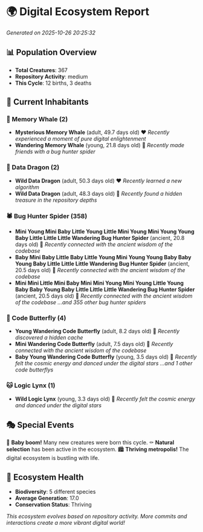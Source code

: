 # 🌍 Digital Ecosystem Report
*Generated on 2025-10-26 20:25:32*

## 📊 Population Overview
- **Total Creatures**: 367
- **Repository Activity**: medium
- **This Cycle**: 12 births, 3 deaths

## 👥 Current Inhabitants

### 🐋 Memory Whale (2)
- **Mysterious Memory Whale** (adult, 49.7 days old) ❤️
  *Recently experienced a moment of pure digital enlightenment*
- **Wandering Memory Whale** (young, 21.8 days old) 💛
  *Recently made friends with a bug hunter spider*

### 🐉 Data Dragon (2)
- **Wild Data Dragon** (adult, 50.3 days old) ❤️
  *Recently learned a new algorithm*
- **Wild Data Dragon** (adult, 48.3 days old) 💛
  *Recently found a hidden treasure in the repository depths*

### 🕷️ Bug Hunter Spider (358)
- **Mini Young Mini Baby Little Young Little Mini Young Mini Young Young Baby Little Little Little Wandering Bug Hunter Spider** (ancient, 20.8 days old) 💛
  *Recently connected with the ancient wisdom of the codebase*
- **Baby Mini Baby Little Baby Little Young Mini Young Young Baby Baby Young Baby Little Little Little Wandering Bug Hunter Spider** (ancient, 20.5 days old) 💛
  *Recently connected with the ancient wisdom of the codebase*
- **Mini Mini Little Mini Baby Mini Mini Young Mini Young Little Young Baby Baby Young Baby Little Little Little Wandering Bug Hunter Spider** (ancient, 20.5 days old) 💛
  *Recently connected with the ancient wisdom of the codebase*
  *...and 355 other bug hunter spiders*

### 🦋 Code Butterfly (4)
- **Young Wandering Code Butterfly** (adult, 8.2 days old) 💛
  *Recently discovered a hidden cache*
- **Mini Wandering Code Butterfly** (adult, 7.5 days old) 💚
  *Recently connected with the ancient wisdom of the codebase*
- **Baby Young Wandering Code Butterfly** (young, 3.5 days old) 💚
  *Recently felt the cosmic energy and danced under the digital stars*
  *...and 1 other code butterflys*

### 🐱 Logic Lynx (1)
- **Wild Logic Lynx** (young, 3.3 days old) 💚
  *Recently felt the cosmic energy and danced under the digital stars*

## 🎭 Special Events

🎉 **Baby boom!** Many new creatures were born this cycle.
⚰️ **Natural selection** has been active in the ecosystem.
🏙️ **Thriving metropolis!** The digital ecosystem is bustling with life.

## 🔬 Ecosystem Health
- **Biodiversity**: 5 different species
- **Average Generation**: 17.0
- **Conservation Status**: Thriving

*This ecosystem evolves based on repository activity. More commits and interactions create a more vibrant digital world!*